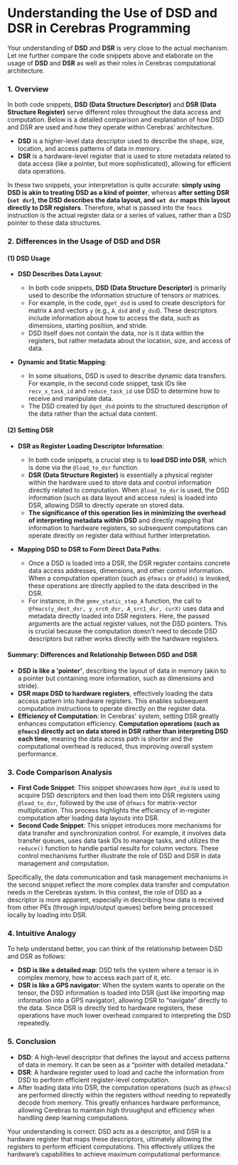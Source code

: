# Understanding the Use of DSD and DSR in Cerebras Programming

Your understanding of **DSD** and **DSR** is very close to the actual mechanism. Let me further compare the code snippets above and elaborate on the usage of **DSD** and **DSR** as well as their roles in Cerebras computational architecture.

### 1. Overview

In both code snippets, **DSD (Data Structure Descriptor)** and **DSR (Data Structure Register)** serve different roles throughout the data access and computation. Below is a detailed comparison and explanation of how DSD and DSR are used and how they operate within Cerebras’ architecture.

- **DSD** is a higher-level data descriptor used to describe the shape, size, location, and access patterns of data in memory.
- **DSR** is a hardware-level register that is used to store metadata related to data access (like a pointer, but more sophisticated), allowing for efficient data operations.

In these two snippets, your interpretation is quite accurate: **simply using DSD is akin to treating DSD as a kind of pointer**, whereas **after setting DSR (`set dsr`), the DSD describes the data layout, and `set dsr` maps this layout directly to DSR registers**. Therefore, what is passed into the `fmacs` instruction is the actual register data or a series of values, rather than a DSD pointer to these data structures.

### 2. Differences in the Usage of DSD and DSR

#### **(1) DSD Usage**

- **DSD Describes Data Layout**:
  - In both code snippets, **DSD (Data Structure Descriptor)** is primarily used to describe the information structure of tensors or matrices.
  - For example, in the code, `@get_dsd` is used to create descriptors for matrix `A` and vectors `y` (e.g., `A_dsd` and `y_dsd`). These descriptors include information about how to access the data, such as dimensions, starting position, and stride.
  - DSD itself does not contain the data, nor is it data within the registers, but rather metadata about the location, size, and access of data.

- **Dynamic and Static Mapping**:
  - In some situations, DSD is used to describe dynamic data transfers. For example, in the second code snippet, task IDs like `recv_x_task_id` and `reduce_task_id` use DSD to determine how to receive and manipulate data.
  - The DSD created by `@get_dsd` points to the structured description of the data rather than the actual data content.

#### **(2) Setting DSR**

- **DSR as Register Loading Descriptor Information**:
  - In both code snippets, a crucial step is to **load DSD into DSR**, which is done via the `@load_to_dsr` function.
  - **DSR (Data Structure Register)** is essentially a physical register within the hardware used to store data and control information directly related to computation. When `@load_to_dsr` is used, the DSD information (such as data layout and access rules) is loaded into DSR, allowing DSR to directly operate on stored data.
  - **The significance of this operation lies in minimizing the overhead of interpreting metadata within DSD** and directly mapping that information to hardware registers, so subsequent computations can operate directly on register data without further interpretation.

- **Mapping DSD to DSR to Form Direct Data Paths**:
  - Once a DSD is loaded into a DSR, the DSR register contains concrete data access addresses, dimensions, and other control information. When a computation operation (such as `@fmacs` or `@fadds`) is invoked, these operations are directly applied to the data described in the DSR.
  - For instance, in the `gemv_static_step_A` function, the call to `@fmacs(y_dest_dsr, y_src0_dsr, A_src1_dsr, curX)` uses data and metadata directly loaded into DSR registers. Here, the passed arguments are the actual register values, not the DSD pointers. This is crucial because the computation doesn’t need to decode DSD descriptors but rather works directly with the hardware registers.

#### **Summary: Differences and Relationship Between DSD and DSR**

- **DSD is like a 'pointer'**, describing the layout of data in memory (akin to a pointer but containing more information, such as dimensions and stride).
- **DSR maps DSD to hardware registers**, effectively loading the data access pattern into hardware registers. This enables subsequent computation instructions to operate directly on the register data.
- **Efficiency of Computation**: In Cerebras' system, setting DSR greatly enhances computation efficiency. **Computation operations (such as `@fmacs`) directly act on data stored in DSR rather than interpreting DSD each time**, meaning the data access path is shorter and the computational overhead is reduced, thus improving overall system performance.

### 3. Code Comparison Analysis

- **First Code Snippet**: This snippet showcases how `@get_dsd` is used to acquire DSD descriptors and then load them into DSR registers using `@load_to_dsr`, followed by the use of `@fmacs` for matrix-vector multiplication. This process highlights the efficiency of in-register computation after loading data layouts into DSR.
- **Second Code Snippet**: This snippet introduces more mechanisms for data transfer and synchronization control. For example, it involves data transfer queues, uses data task IDs to manage tasks, and utilizes the `reduce()` function to handle partial results for column vectors. These control mechanisms further illustrate the role of DSD and DSR in data management and computation.

Specifically, the data communication and task management mechanisms in the second snippet reflect the more complex data transfer and computation needs in the Cerebras system. In this context, the role of DSD as a descriptor is more apparent, especially in describing how data is received from other PEs (through input/output queues) before being processed locally by loading into DSR.

### 4. Intuitive Analogy

To help understand better, you can think of the relationship between DSD and DSR as follows:

- **DSD is like a detailed map**: DSD tells the system where a tensor is in complex memory, how to access each part of it, etc.
- **DSR is like a GPS navigator**: When the system wants to operate on the tensor, the DSD information is loaded into DSR (just like importing map information into a GPS navigator), allowing DSR to “navigate” directly to the data. Since DSR is directly tied to hardware registers, these operations have much lower overhead compared to interpreting the DSD repeatedly.

### 5. Conclusion

- **DSD**: A high-level descriptor that defines the layout and access patterns of data in memory. It can be seen as a “pointer with detailed metadata.”
- **DSR**: A hardware register used to load and cache the information from DSD to perform efficient register-level computation.
- After loading data into DSR, the computation operations (such as `@fmacs`) are performed directly within the registers without needing to repeatedly decode from memory. This greatly enhances hardware performance, allowing Cerebras to maintain high throughput and efficiency when handling deep learning computations.

Your understanding is correct: DSD acts as a descriptor, and DSR is a hardware register that maps these descriptors, ultimately allowing the registers to perform efficient computations. This effectively utilizes the hardware’s capabilities to achieve maximum computational performance.